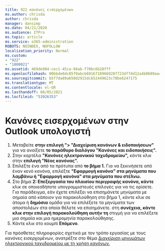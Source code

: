 ```yaml
---
title: 922 κανόνες εισερχομένων
ms.author: chrisda
author: chrisda
manager: dansimp
ms.date: 04/21/2020
ms.audience: ITPro
ms.topic: article
ms.service: o365-administration
ROBOTS: NOINDEX, NOFOLLOW
localization_priority: Normal
ms.custom:
- "922"
- "1800021"
ms.assetid: 469de984-cec1-45ca-94ab-f70bc6b28fff
ms.openlocfilehash: 00bbde6dc85f9abcb6916718966928f723df7dd12a4b0609aa454ac3c9bdb3e3
ms.sourcegitcommit: b5f7da89a650d2915dc652449623c78be6247175
ms.translationtype: MT
ms.contentlocale: el-GR
ms.lasthandoff: 08/05/2021
ms.locfileid: "53926353"
---
```

# <a name="inbox-rules-in-outlook-desktop"></a>Κανόνες εισερχομένων στην Outlook υπολογιστή

1. Μεταβείτε **στην επιλογή "> "Διαχείριση κανόνων & ειδοποιήσεων"** για να ανοίξετε **το παράθυρο διαλόγου "Κανόνες και ειδοποιήσεις".**
2. Στην καρτέλα **"Κανόνες ηλεκτρονικού ταχυδρομείου",** κάντε κλικ στην **επιλογή "Νέος κανόνας".**
3. Επιλέξτε ένα από τα πρότυπα από **το βήμα 1.** Για να ξεκινήσετε από έναν κενό κανόνα, επιλέξτε **"Εφαρμογή κανόνα" στα μηνύματα που λαμβάνω ή "Εφαρμογή κανόνα" στα μηνύματα που στέλνω.**
4. Στο βήμα **2: Επεξεργασία του πλαισίου περιγραφής κανόνα, κάντε** κλικ σε οποιεσδήποτε υπογραμμιστευές επιλογές για να τις ορίσετε. Για παράδειγμα, εάν  έχετε επιλέξει να επισημάνετε μηνύματα με σημαία από κάποιον για παρακολούθηση στο βήμα 1, κάντε κλικ σε άτομα ή **δημόσια** ομάδα για να επιλέξετε τα μηνύματα των αποστολέων στα οποία θέλετε να επισημάνετε. στη **συνέχεια, κάντε κλικ στην επιλογή παρακολούθηση αυτήν τη** στιγμή για να επιλέξετε μια σημαία και μια ημερομηνία παρακολούθησης.
5. Κάντε κλικ στο κουμπί **Επόμενο**.

Για πρόσθετες πληροφορίες σχετικά με τον τρόπο εργασίας με τους κανόνες εισερχομένων, ανατρέξτε στο θέμα [Διαχείριση μηνυμάτων ηλεκτρονικού ταχυδρομείου με τη χρήση κανόνων.](https://support.office.com/article/manage-email-messages-by-using-rules-c24f5dea-9465-4df4-ad17-a50704d66c59)
